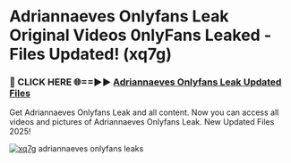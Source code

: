 # Adriannaeves Onlyfans Leak Original Videos 0nlyFans Leaked - Files Updated! (xq7g)

<h3>🔴 CLICK HERE 🌐==►► <a href="https://tinyurl.com/x26r9saj" rel="nofollow">Adriannaeves Onlyfans Leak Updated Files</a></h3>

Get Adriannaeves Onlyfans Leak and all content. Now you can access all videos and pictures of Adriannaeves Onlyfans Leak. New Updated Files 2025!

[![xq7g](https://i.imgur.com/LkgZPqh.gif)](https://tinyurl.com/x26r9saj)
adriannaeves onlyfans leaks